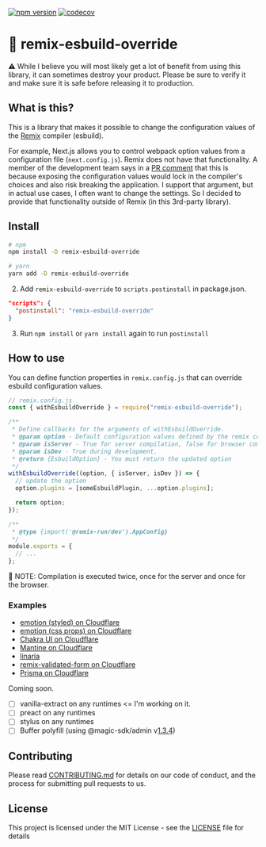 [![npm version](https://badge.fury.io/js/remix-esbuild-override.svg)](https://badge.fury.io/js/remix-esbuild-override)
[![codecov](https://codecov.io/gh/aiji42/remix-esbuild-override/branch/main/graph/badge.svg?token=3CKLRN020Q)](https://codecov.io/gh/aiji42/remix-esbuild-override)

# :minidisc: remix-esbuild-override

:warning: While I believe you will most likely get a lot of benefit from using this library, it can sometimes destroy your product.
Please be sure to verify it and make sure it is safe before releasing it to production.

## What is this?

This is a library that makes it possible to change the configuration values of the [Remix](https://remix.run/) compiler (esbuild).

For example, Next.js allows you to control webpack option values from a configuration file (`next.config.js`).
Remix does not have that functionality. A member of the development team says in a [PR comment](https://github.com/remix-run/remix/pull/2168#issuecomment-1058193715) that this is because exposing the configuration values would lock in the compiler's choices and also risk breaking the application.
I support that argument, but in actual use cases, I often want to change the settings.
So I decided to provide that functionality outside of Remix (in this 3rd-party library).

## Install

```bash
# npm
npm install -D remix-esbuild-override

# yarn
yarn add -D remix-esbuild-override
```

2. Add `remix-esbuild-override` to `scripts.postinstall` in package.json.

```json
"scripts": {
  "postinstall": "remix-esbuild-override"
}
```

3. Run `npm install` or `yarn install` again to run `postinstall`

## How to use

You can define function properties in `remix.config.js` that can override esbuild configuration values.

```js
// remix.config.js
const { withEsbuildOverride } = require("remix-esbuild-override");

/**
 * Define callbacks for the arguments of withEsbuildOverride.
 * @param option - Default configuration values defined by the remix compiler
 * @param isServer - True for server compilation, false for browser compilation
 * @param isDev - True during development.
 * @return {EsbuildOption} - You must return the updated option
 */
withEsbuildOverride((option, { isServer, isDev }) => {
  // update the option
  option.plugins = [someEsbuildPlugin, ...option.plugins];

  return option;
});

/**
 * @type {import('@remix-run/dev').AppConfig}
 */
module.exports = {
  // ...
};
```

:memo: NOTE: Compilation is executed twice, once for the server and once for the browser.

### Examples

- [emotion (styled) on Cloudflare](https://github.com/aiji42/remix-esbuild-override/tree/main/examples/emotion-cloudflare)
- [emotion (css props) on Cloudflare](https://github.com/aiji42/remix-esbuild-override/tree/main/examples/emotion-css-props-cloudflare)
- [Chakra UI on Cloudflare](https://github.com/aiji42/remix-esbuild-override/tree/main/examples/chakra-ui-cloudflare)
- [Mantine on Cloudflare](https://github.com/aiji42/remix-esbuild-override/tree/main/examples/mantine-cloudflare)
- [linaria](https://github.com/aiji42/remix-esbuild-override/tree/main/examples/linaria)
- [remix-validated-form on Cloudflare](https://github.com/aiji42/remix-esbuild-override/tree/main/examples/remix-validated-form-cloudflare)
- [Prisma on Cloudflare](https://github.com/aiji42/remix-esbuild-override/tree/main/examples/prisma-cloudflare)

Coming soon.

- [ ] vanilla-extract on any runtimes <= I'm working on it.
- [ ] preact on any runtimes
- [ ] stylus on any runtimes
- [ ] Buffer polyfill (using @magic-sdk/admin v[1.3.4](https://www.npmjs.com/package/@magic-sdk/admin/v/1.3.4))

## Contributing

Please read [CONTRIBUTING.md](https://github.com/aiji42/remix-esbuild-override/blob/main/CONTRIBUTING.md) for details on our code of conduct, and the process for submitting pull requests to us.

## License

This project is licensed under the MIT License - see the [LICENSE](https://github.com/aiji42/remix-esbuild-override/blob/main/LICENSE) file for details
